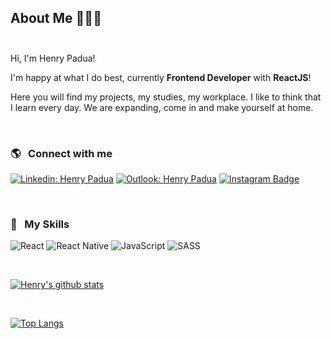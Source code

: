 ## About Me 👨🏻‍💻 <br><br>

Hi, I'm Henry Padua! 

I'm happy at what I do best, currently **Frontend Developer** with **ReactJS**!

Here you will find my projects, my studies, my workplace. I like to think that I learn every day. We are expanding, come in and make yourself at home.

<br />

### 🌎  &nbsp;&nbsp;Connect with me

[![Linkedin: Henry Padua](https://img.shields.io/badge/-Henry_Padua-%230077B5.svg??style=flat&logo=linkedin)](https://www.linkedin.com/in/henrypadua/?locale=en_US)
[![Outlook: Henry Padua](https://img.shields.io/badge/-henrybpj@outlook.com-0078D4?style=flat&logo=microsoft-outlook)](mailto:henrybpj@outlook.com)
[![Instagram Badge](https://img.shields.io/badge/-@henrypadua.dev-c0067a?style=flat&logo=instagram&logoColor=white)](https://www.instagram.com/henrypadua.dev/)

<br />

### 🚀 &nbsp;&nbsp;My Skills

![React](https://img.shields.io/badge/-React-333333?style=flat&logo=react)
![React Native](https://img.shields.io/badge/-React%20Native-333333?style=flat&logo=react)
![JavaScript](https://img.shields.io/badge/-JavaScript-333333?style=flat&logo=javascript)
![SASS](https://img.shields.io/badge/-SASS-333333?style=flat&logo=SASS&logoColor=1572B6)


<br />

[![Henry's github stats](https://github-readme-stats.vercel.app/api?username=henrypadua&show_icons=true&theme=aura)](https://github.com/henrypadua/github-readme-stats)

<br />

[![Top Langs](https://github-readme-stats.vercel.app/api/top-langs/?username=henrypadua&layout=compact&show_icons=true&theme=aura)](https://github.com/henrypadua/github-readme-stats)
